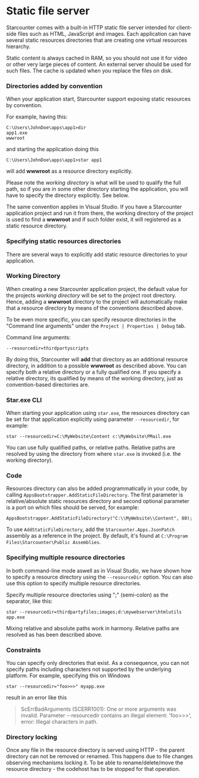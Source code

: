 # Static file server

Starcounter comes with a built-in HTTP static file server intended for client-side files such as HTML, JavaScript and images. Each application can have several static resources directories that are creating one virtual resources hierarchy.

Static content is always cached in RAM, so you should not use it for video or other very large pieces of content. An external server should be used for such files. The cache is updated when you replace the files on disk.

### Directories added by convention

When your application start, Starcounter support exposing static resources by convention.

For example, having this:

```
C:\Users\JohnDoe\apps\app1>dir
app1.exe
wwwroot
```

and starting the application doing this

```
C:\Users\JohnDoe\apps\app1>star app1
```

will add **wwwroot** as a resource directory explicitly.

Please note the _working directory_ is what will be used to qualify the full path, so if you are in some other directory starting the application, you will have to specify the directory explicitly. See below.

The same convention applies in Visual Studio. If you have a Starcounter application project and run it from there, the working directory of the project is used to find a **wwwroot** and if such folder exist, it will registered as a static resource directory.

### Specifying static resources directories

There are several ways to explicitly add static resource directories to your application.

### Working Directory

When creating a new Starcounter application project, the default value for the projects _working directory_ will be set to the project root directory. Hence, adding a **wwwroot** directory to the project will automatically make that a resource directory by means of the conventions described above.

To be even more specific, you can specify resource directories in the "Command line arguments" under the `Project | Properties | Debug` tab.

Command line arguments:

```
--resourcedir=thirdpartyscripts
```

By doing this, Starcounter will **add** that directory as an additional resource directory, in addition to a possible **wwwroot** as described above. You can specify both a relative directory or a fully qualified one. If you specify a relative directory, its qualified by means of the working directory, just as convention-based directories are.

### Star.exe CLI

When starting your application using `star.exe`, the resources directory can be set for that application explicitly using parameter `--resourcedir`, for example:

```
star --resourcedir=C:\MyWebsite\Content c:\MyWebsite\PMail.exe
```

You can use fully qualified paths, or relative paths. Relative paths are resolved by using the directory from where `star.exe` is invoked \(i.e. the working directory\).

### Code

Resources directory can also be added programmatically in your code, by calling `AppsBootstrapper.AddStaticFileDirectory`. The first parameter is relative/absolute static resources directory and second optional parameter is a port on which files should be served, for example:

```
AppsBootstrapper.AddStaticFileDirectory("C:\\MyWebsite\\Content", 80);
```

To use `AddStaticFileDirectory`, add the `Starcounter.Apps.JsonPatch` assembly as a reference in the project. By default, it's found at `C:\Program Files\Starcounter\Public Assemblies`.

### Specifying multiple resource directories

In both command-line mode aswell as in Visual Studio, we have shown how to specify a resource directory using the `--resourceDir` option. You can also use this option to specify multiple resource directories.

Specify multiple resource directories using ";" \(semi-colon\) as the separator, like this:

```
star --resourcedir=thirdpartyfiles;images;d:\mywebserver\htmlutils app.exe
```

Mixing relative and absolute paths work in harmony. Relative paths are resolved as has been described above.

### Constraints

You can specify only directories that exist. As a consequence, you can not specify paths including characters not supported by the underlying platform. For example, specifying this on Windows

```
star --resourcedir="foo>>>" myapp.exe
```

result in an error like this

> ScErrBadArguments \(SCERR1001\): One or more arguments was invalid. Parameter --resourcedir contains an illegal element: 'foo&gt;&gt;&gt;', error: Illegal characters in path.

### Directory locking

Once any file in the resource directory is served using HTTP - the parent directory can not be removed or renamed. This happens due to file changes observing mechanisms locking it. To be able to rename/delete/move the resource directory - the codehost has to be stopped for that operation.

